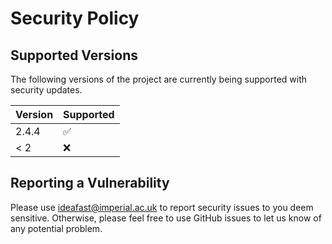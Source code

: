 # Security Policy

## Supported Versions

The following versions of the project are
currently being supported with security updates.

| Version | Supported          |
| ------- | ------------------ |
| 2.4.4   | :white_check_mark: |
| < 2     | :x:                |

## Reporting a Vulnerability

Please use <ideafast@imperial.ac.uk> to report security issues to you deem sensitive.
Otherwise, please feel free to use GitHub issues to let us know of any potential problem.

